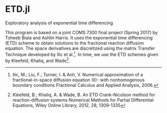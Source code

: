 # ETD.jl
Exploratory analysis of exponential time differencing

This program is based on a joint COMS 7300 final project (Spring 2017) by Toheeb Biala and Ashlin Harris.
It uses the exponential time differencing (ETD) scheme to obtain 
solutions to the fractional reaction diffusion equation.
The space derivatives are discretized using the matrix Transfer Technique
developed by  Ilic et al.[^1]. In time, we use the ETD schemes given by Kleefeld, Khaliq, and Wade[^2].

[^1]: Ilic, M.; Liu, F.; Turner, I. & Anh, V. Numerical approximation of a fractional-in-space 
    diffusion equation (II)- with nonhomogenous boundary conditions Fractional Calculus and 
    Applied Analysis, 2006.
[^2]: Kleefeld, B.; Khaliq, A. & Wade, B. An ETD Crank-Nicolson method for reaction-diffusion 
    systems Numerical Methods for Partial Differential Equations, Wiley Online Library, 2012,
    28, 1309-1335

